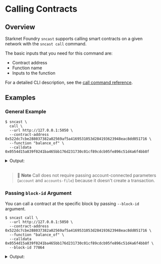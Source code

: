 # Calling Contracts

## Overview

Starknet Foundry `sncast` supports calling smart contracts on a given network with the `sncast call` command.

The basic inputs that you need for this command are:

- Contract address
- Function name
- Inputs to the function

For a detailed CLI description, see the [call command reference](../appendix/sncast/call.md).

## Examples

### General Example

```shell
$ sncast \
  call \
  --url http://127.0.0.1:5050 \
  --contract-address 0x522dc7cbe288037382a02569af5a4169531053d284193623948eac8dd051716 \
  --function "balance_of" \
  --calldata 0x0554d15a839f0241ba465bb176d231730c01cf89cdcb95fe896c51d4a6f4bb8f
```

<details>
<summary>Output:</summary>

```shell
command: call
response: [0x1, 0x0]
```
</details>
<br>

> 📝 **Note**
> Call does not require passing account-connected parameters (`account` and `accounts-file`) because it doesn't create a transaction.

### Passing `block-id` Argument

You can call a contract at the specific block by passing `--block-id` argument.

```shell
$ sncast call \
  --url http://127.0.0.1:5050 \
  --contract-address 0x522dc7cbe288037382a02569af5a4169531053d284193623948eac8dd051716 \
  --function "balance_of" \
  --calldata 0x0554d15a839f0241ba465bb176d231730c01cf89cdcb95fe896c51d4a6f4bb8f \
  --block-id 77864
```

<details>
<summary>Output:</summary>

```shell
command: call
response: [0x0, 0x0]
```
</details>
